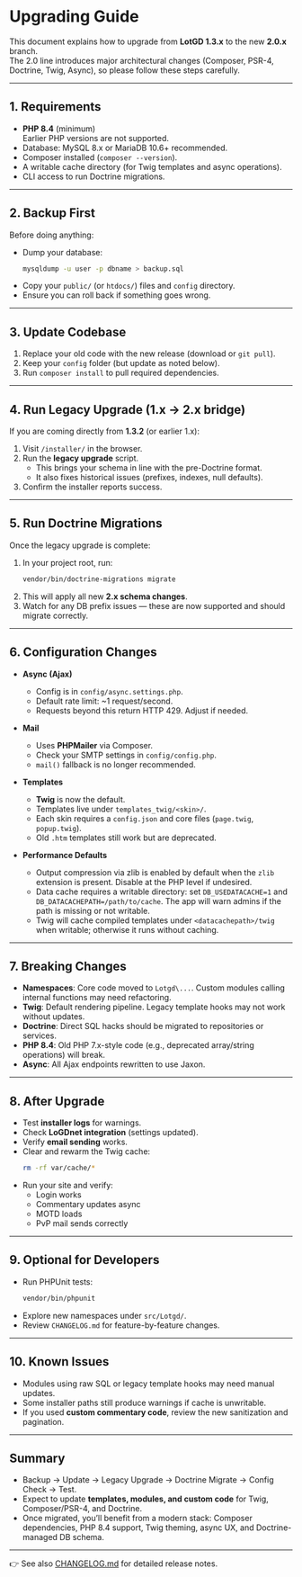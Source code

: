 # Upgrading Guide

This document explains how to upgrade from **LotGD 1.3.x** to the new **2.0.x** branch.  
The 2.0 line introduces major architectural changes (Composer, PSR-4, Doctrine, Twig, Async), so please follow these steps carefully.

---

## 1. Requirements

- **PHP 8.4** (minimum)  
  Earlier PHP versions are not supported.
- Database: MySQL 8.x or MariaDB 10.6+ recommended.  
- Composer installed (`composer --version`).
- A writable cache directory (for Twig templates and async operations).
- CLI access to run Doctrine migrations.

---

## 2. Backup First

Before doing anything:

- Dump your database:  
  ```bash
  mysqldump -u user -p dbname > backup.sql
  ```
- Copy your `public/` (or `htdocs/`) files and `config` directory.
- Ensure you can roll back if something goes wrong.

---

## 3. Update Codebase

1. Replace your old code with the new release (download or `git pull`).  
2. Keep your `config` folder (but update as noted below).  
3. Run `composer install` to pull required dependencies.

---

## 4. Run Legacy Upgrade (1.x → 2.x bridge)

If you are coming directly from **1.3.2** (or earlier 1.x):

1. Visit `/installer/` in the browser.
2. Run the **legacy upgrade** script.  
   - This brings your schema in line with the pre-Doctrine format.  
   - It also fixes historical issues (prefixes, indexes, null defaults).
3. Confirm the installer reports success.

---

## 5. Run Doctrine Migrations

Once the legacy upgrade is complete:

1. In your project root, run:
   ```bash
   vendor/bin/doctrine-migrations migrate
   ```
2. This will apply all new **2.x schema changes**.  
3. Watch for any DB prefix issues — these are now supported and should migrate correctly.

---

## 6. Configuration Changes

- **Async (Ajax)**  
  - Config is in `config/async.settings.php`.  
  - Default rate limit: ~1 request/second.  
  - Requests beyond this return HTTP 429. Adjust if needed.

- **Mail**  
  - Uses **PHPMailer** via Composer.  
  - Check your SMTP settings in `config/config.php`.  
  - `mail()` fallback is no longer recommended.

- **Templates**  
  - **Twig** is now the default.  
  - Templates live under `templates_twig/<skin>/`.  
  - Each skin requires a `config.json` and core files (`page.twig`, `popup.twig`).  
  - Old `.htm` templates still work but are deprecated.

- **Performance Defaults**  
  - Output compression via zlib is enabled by default when the `zlib` extension is present. Disable at the PHP level if undesired.  
  - Data cache requires a writable directory: set `DB_USEDATACACHE=1` and `DB_DATACACHEPATH=/path/to/cache`. The app will warn admins if the path is missing or not writable.  
  - Twig will cache compiled templates under `<datacachepath>/twig` when writable; otherwise it runs without caching.

---

## 7. Breaking Changes

- **Namespaces**: Core code moved to `Lotgd\...`. Custom modules calling internal functions may need refactoring.
- **Twig**: Default rendering pipeline. Legacy template hooks may not work without updates.
- **Doctrine**: Direct SQL hacks should be migrated to repositories or services.
- **PHP 8.4**: Old PHP 7.x-style code (e.g., deprecated array/string operations) will break.
- **Async**: All Ajax endpoints rewritten to use Jaxon.

---

## 8. After Upgrade

- Test **installer logs** for warnings.  
- Check **LoGDnet integration** (settings updated).  
- Verify **email sending** works.  
- Clear and rewarm the Twig cache:  
  ```bash
  rm -rf var/cache/*
  ```
- Run your site and verify:
  - Login works  
  - Commentary updates async  
  - MOTD loads  
  - PvP mail sends correctly

---

## 9. Optional for Developers

- Run PHPUnit tests:
  ```bash
  vendor/bin/phpunit
  ```
- Explore new namespaces under `src/Lotgd/`.
- Review `CHANGELOG.md` for feature-by-feature changes.

---

## 10. Known Issues

- Modules using raw SQL or legacy template hooks may need manual updates.
- Some installer paths still produce warnings if cache is unwritable.
- If you used **custom commentary code**, review the new sanitization and pagination.

---

## Summary

- Backup → Update → Legacy Upgrade → Doctrine Migrate → Config Check → Test.  
- Expect to update **templates, modules, and custom code** for Twig, Composer/PSR-4, and Doctrine.  
- Once migrated, you’ll benefit from a modern stack: Composer dependencies, PHP 8.4 support, Twig theming, async UX, and Doctrine-managed DB schema.

---

👉 See also [CHANGELOG.md](CHANGELOG.md) for detailed release notes.
